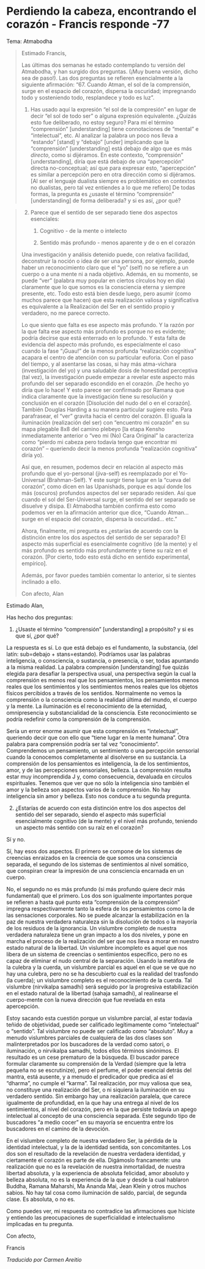 # Perdiendo la cabeza, encontrando el corazón - Francis responde -77

Tema: Atmabodha

>Estimado Francis,
>
>Las últimas dos semanas he estado contemplando tu versión del Atmabodha, y han surgido dos preguntas. (¡Muy buena versión, dicho sea de paso!). Las dos preguntas se refieren esencialmente a la siguiente afirmación: “67. Cuando Atman, el sol de la comprensión, surge en el espacio del corazón, dispersa la oscuridad; impregnando todo y sosteniendo todo, resplandece y todo es luz”.
>
>1. Has usado aquí la expresión “el sol de la compresión” en lugar de decir “el sol de todo ser” o alguna expresión equivalente. ¿Quizás esto fue deliberado, no estoy seguro? Para mí el término “comprensión” [understanding] tiene connotaciones de “mental” e “intelectual”, etc. Al analizar la palabra un poco nos lleva a “estando” [stand] y “debajo” [under] implicando que la “comprensión” [understanding] está debajo de algo que es más *directo*, como si dijéramos. En este contexto, “comprensión” [understanding], diría que está debajo de una “apercepción” directa no-conceptual; así que para expresar esto, “apercepción” es similar a percepción pero en otra dirección como si dijéramos. [Al ser el lenguaje dualista siempre es problemático en contextos no dualistas, pero tal vez entiendes a lo que me refiero] De todas formas, la pregunta es ¿usaste el término “comprensión” [understanding] de forma deliberada? y si es así, ¿por qué?

>2. Parece que el sentido de ser separado tiene dos aspectos esenciales:
>
>    1. Cognitivo - de la mente o intelecto
>
>    2. Sentido más profundo - menos aparente y de o en el corazón
>
>Una investigación y análisis detenido puede, con relativa facilidad, deconstruir la noción o idea de ser una persona, por ejemplo, puede haber un reconocimiento claro que el “yo” (self) no se refiere a un cuerpo o a una mente ni a nada objetivo. Además, en su momento, se puede “ver” (palabra muy popular en ciertos círculos hoy en día) claramente que lo que somos es la consciencia eterna y siempre presente, etc. Todo esto está bien desde luego, pero asumir (como muchos parece que hacen) que esta realización valiosa y significativa es equivalente a la Realización del Ser en el sentido propio y verdadero, no me parece correcto.
>
>Lo que siento que falta es ese aspecto más profundo. Y la razón por la que falta ese aspecto más profundo es porque no es evidente; podría decirse que está enterrado en lo profundo. Y esta falta de evidencia del aspecto más profundo, es especialmente el caso cuando la fase “¡Guau!” de la menos profunda “realización cognitiva” acapara el centro de atención con su particular euforia. Con el paso del tiempo, y al asentarse las cosas, si hay más atma-vichara (investigación del yo) y una saludable dosis de honestidad perceptiva (tal vez), la investigación puede empezar a revelar este aspecto más profundo del ser separado escondido en el corazón. ¡De hecho yo diría que lo hace! Y esto parece ser confirmado por Ramana que indica claramente que la investigación tiene su resolución y conclusión en el corazón [Disolución del nudo del o en el corazón]. También Douglas Harding a su manera particular sugiere esto. Para parafrasear, el “ver” gravita hacia el centro del corazón. El iguala la iluminación (realización del ser) con “encuentro mi corazón” en su mapa plegable 8x8 del camino plebeyo [la etapa Kensho inmediatamente anterior o “veo mi (No) Cara Original” la caracteriza como “pierdo mi cabeza pero todavía tengo que encontrar mi corazón” – queriendo decir la menos profunda “realización cognitiva” diría yo).
>
>Así que, en resumen, podemos decir en relación al aspecto más profundo que el yo-personal (jiva-self) es reemplazado por el Yo-Universal (Brahman-Self). Y este surgir tiene lugar en la “cueva del corazón”, como dicen en las Upanishads, porque es aquí donde los más (oscuros) profundos aspectos del ser separado residen. Así que cuando el sol del Ser-Universal surge, el sentido del ser separado se disuelve y disipa. El Atmabodha también confirma esto como podemos ver en la afirmación anterior que dice, “Cuando Atman…surge en el espacio del corazón, dispersa la oscuridad… etc.”
>
>Ahora, finalmente, mi pregunta es ¿estarías de acuerdo con la distinción entre los dos aspectos del sentido de ser separado? El aspecto más superficial es esencialmente cognitivo (de la mente) y el más profundo es sentido más profundamente y tiene su raíz en el corazón. [Por cierto, todo esto está dicho en sentido experimental, empírico].
>
>Además, por favor puedes también comentar lo anterior, si te sientes inclinado a ello.
>
>Con afecto, Alan

Estimado Alan,

Has hecho dos preguntas:

1. ¿Usaste el término “comprensión” [understanding] a propósito? y si es que sí, ¿por qué?

La respuesta es sí. Lo que está debajo es el fundamento, la substancia, (del latín: sub=debajo + stans=estando). Podríamos usar las palabras inteligencia, o consciencia, o sustancia, o presencia, o ser, todas apuntando a la misma realidad. La palabra comprensión [understanding] fue quizás elegida para desafiar la perspectiva usual, una perspectiva según la cual la comprensión es menos real que los pensamientos, los pensamientos menos reales que los sentimientos y los sentimientos menos reales que los objetos físicos percibidos a través de los sentidos. Normalmente no vemos la comprensión o la consciencia como la realidad última del mundo, el cuerpo y la mente. La iluminación es el reconocimiento de la eternidad, omnipresencia y substancialidad de la consciencia. Este reconocimiento se podría redefinir como la comprensión de la comprensión.

Sería un error enorme asumir que esta comprensión es “intelectual”, queriendo decir que con ello que “tiene lugar en la mente humana”. Otra palabra para comprensión podría ser tal vez “conocimiento”. Comprendemos un pensamiento, un sentimiento o una percepción sensorial cuando la conocemos completamente al disolverse en su sustancia. La comprensión de los pensamientos es inteligencia, la de los sentimientos, amor, y de las percepciones sensoriales, belleza. La comprensión resulta estar muy incomprendida J y, como consecuencia, devaluada en círculos espirituales. Tenemos que ver que no sólo la inteligencia sino también el amor y la belleza son aspectos varios de la comprensión. No hay inteligencia sin amor y belleza. Esto nos conduce a tu segunda pregunta.

2. ¿Estarías de acuerdo con esta distinción entre los dos aspectos del sentido del ser separado, siendo el aspecto más superficial esencialmente cognitivo (de la mente) y el nivel más profundo, teniendo un aspecto más sentido con su raíz en el corazón?

Sí y no.

Sí, hay esos dos aspectos. El primero se compone de los sistemas de creencias enraizados en la creencia de que somos una consciencia separada, el segundo de los sistemas de sentimientos al nivel somático, que conspiran crear la impresión de una consciencia encarnada en un cuerpo.

No, el segundo no es más profundo (si más profundo quiere decir más fundamental) que el primero. Los dos son igualmente importantes porque se refieren a hasta qué punto esta “comprensión de la comprensión” impregna respectivamente tanto la esfera de los pensamientos como la de las sensaciones corporales. No se puede alcanzar la estabilización en la paz de nuestra verdadera naturaleza sin la disolución de todos o la mayoría de los residuos de la ignorancia. Un vislumbre completo de nuestra verdadera naturaleza tiene un gran impacto a los dos niveles, y pone en marcha el proceso de la realización del ser que nos lleva a morar en nuestro estado natural de la libertad. Un vislumbre incompleto es aquel que nos libera de un sistema de creencias o sentimientos específico, pero no es capaz de eliminar el nudo central de la separación. Usando la metáfora de la culebra y la cuerda, un vislumbre parcial es aquel en el que se ve que no hay una culebra, pero no se ha descubierto cual es la realidad del trasfondo (la cuerda); un vislumbre completo es el reconocimiento de la cuerda. Tal vislumbre (nirvikalpa samadhi) será seguido por la progresiva estabilización en el estado natural de la libertad (sahaja samadhi), al realinearse el cuerpo-mente con la nueva dirección que fue revelada en esta apercepción.

Estoy sacando esta cuestión porque un vislumbre parcial, al estar todavía teñido de objetividad, puede ser calificado legítimamente como “intelectual” o “sentido”. Tal vislumbre no puede ser calificado como “absoluto”. Muy a menudo vislumbres parciales de cualquiera de las dos clases son malinterpretados por los buscadores de la verdad como satori, o iluminación, o nirvikalpa samadhi, todos ellos términos sinónimos. El resultado es un cese prematuro de la búsqueda. El buscador parece formular claramente su comprensión de la Verdad (siempre que la letra pequeña no se escrutinize), pero el perfume, el poder esencial detrás del mantra, está ausente, y a menudo el predicador que predica así el “dharma”, no cumple el “karma”. Tal realización, por muy valiosa que sea, no constituye una realización del Ser, o ni siquiera la iluminación en su verdadero sentido. Sin embargo hay una realización paralela, que carece igualmente de profundidad, en la que hay una entrega al nivel de los sentimientos, al nivel del corazón, pero en la que persiste todavía un apego intelectual al concepto de una consciencia separada. Este segundo tipo de buscadores “a medio cocer” en su mayoría se encuentra entre los buscadores en el camino de la devoción.

En el vislumbre completo de nuestra verdadero Ser, la pérdida de la identidad intelectual, y la de la identidad sentida, son concomitantes. Los dos son el resultado de la revelación de nuestra verdadera identidad, y ciertamente el corazón es parte de ella. Digámoslo francamente: una realización que no es la revelación de nuestra inmortalidad, de nuestra libertad absoluta, y la experiencia de absoluta felicidad, amor absoluto y belleza absoluta, no es la experiencia de la que y desde la cual hablaron Buddha, Ramana Maharshi, Ma Ananda Mai, Jean Klein y otros muchos sabios. No hay tal cosa como iluminación de saldo, parcial, de segunda clase. Es absoluta, o no es.

Como puedes ver, mi respuesta no contradice las afirmaciones que hiciste y entiendo las preocupaciones de superficialidad e intelectualismo implicadas en tu pregunta.

Con afecto,

Francis

_Traducido por Carmen Areitio_